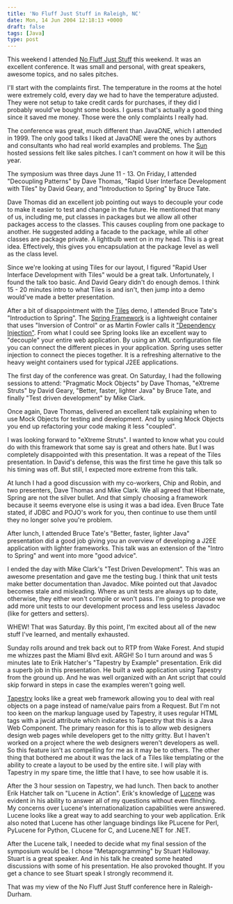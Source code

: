 ```yaml
---
title: 'No Fluff Just Stuff in Raleigh, NC'
date: Mon, 14 Jun 2004 12:18:13 +0000
draft: false
tags: [Java]
type: post
---
```


This weekend I attended [No Fluff Just Stuff](http://www.nofluffjuststuff.com/index.jsp) this weekend. It was an excellent conference. It was small and personal, with great speakers, awesome topics, and no sales pitches.

I'll start with the complaints first. The temperature in the rooms at the hotel were extremely cold, every day we had to have the temperature adjusted. They were not setup to take credit cards for purchases, if they did I probably would've bought some books. I guess that's actually a good thing since it saved me money. Those were the only complaints I really had.

The conference was great, much different than JavaONE, which I attended in 1999. The only good talks I liked at JavaONE were the ones by authors and consultants who had real world examples and problems. The [Sun](http://www.sun.com) hosted sessions felt like sales pitches. I can't comment on how it will be this year.

The symposium was three days June 11 - 13. On Friday, I attended "Decoupling Patterns" by Dave Thomas, "Rapid User Interface Development with Tiles" by David Geary, and "Introduction to Spring" by Bruce Tate.

Dave Thomas did an excellent job pointing out ways to decouple your code to make it easier to test and change in the future. He mentioned that many of us, including me, put classes in packages but we allow all other packages access to the classes. This causes coupling from one package to another. He suggested adding a facade to the package, while all other classes are package private. A lightbulb went on in my head. This is a great idea. Effectively, this gives you encapsulation at the package level as well as the class level.

Since we're looking at using Tiles for our layout, I figured "Rapid User Interface Development with Tiles" would be a great talk. Unfortunately, I found the talk too basic. And David Geary didn't do enough demos. I think 15 - 20 minutes intro to what Tiles is and isn't, then jump into a demo would've made a better presentation.

After a bit of disappointment with the [Tiles](http://jakarta.apache.org/struts/userGuide/dev_tiles.html) demo, I attended Bruce Tate's "Introduction to Spring". The [Spring Framework](http://www.springframework.org/) is a lightweight container that uses "Inversion of Control" or as Martin Fowler calls it ["Dependency Injection"](http://www.martinfowler.com/articles/injection.html). From what I could see Spring looks like an excellent way to "decouple" your entire web application. By using an XML configuration file you can connect the different pieces in your application. Spring uses setter injection to connect the pieces together. It is a refreshing alternative to the heavy weight containers used for typical J2EE applications.

The first day of the conference was great. On Saturday, I had the following sessions to attend: "Pragmatic Mock Objects" by Dave Thomas, "eXtreme Struts" by David Geary, "Better, faster, lighter Java" by Bruce Tate, and finally "Test driven development" by Mike Clark.

Once again, Dave Thomas, delivered an excellent talk explaining when to use Mock Objects for testing and development. And by using Mock Objects you end up refactoring your code making it less "coupled".

I was looking forward to "eXtreme Struts". I wanted to know what you could do with this framework that some say is great and others hate. But I was completely disappointed with this presentation. It was a repeat of the Tiles presentation. In David's defense, this was the first time he gave this talk so his timing was off. But still, I expected more extreme from this talk.

At lunch I had a good discussion with my co-workers, Chip and Robin, and two presenters, Dave Thomas and Mike Clark. We all agreed that Hibernate, Spring are not the silver bullet. And that simply choosing a framework because it seems everyone else is using it was a bad idea. Even Bruce Tate stated, if JDBC and POJO's work for you, then continue to use them until they no longer solve you're problem.

After lunch, I attended Bruce Tate's "Better, faster, lighter Java" presentation did a good job giving you an overview of developing a J2EE application with lighter frameworks. This talk was an extension of the "Intro to Spring" and went into more "good advice".

I ended the day with Mike Clark's "Test Driven Development". This was an awesome presentation and gave me the testing bug. I think that unit tests make better documentation than Javadoc. Mike pointed out that Javadoc becomes stale and misleading. Where as unit tests are always up to date, otherwise, they either won't compile or won't pass. I'm going to propose we add more unit tests to our development process and less useless Javadoc (like for getters and setters).

WHEW! That was Saturday. By this point, I'm excited about all of the new stuff I've learned, and mentally exhausted.

Sunday rolls around and trek back out to RTP from Wake Forest. And stupid me whizzes past the Miami Blvd exit. ARGH! So I turn around and was 5 minutes late to Erik Hatcher's "Tapestry by Example" presentation. Erik did a superb job in this presentation. He built a web application using Tapestry from the ground up. And he was well organized with an Ant script that could skip forward in steps in case the examples weren't going well.

[Tapestry](http://jakarta.apache.org/tapestry/) looks like a great web framework allowing you to deal with real objects on a page instead of name/value pairs from a Request. But I'm not too keen on the markup language used by Tapestry, it uses regular HTML tags with a jwcid attribute which indicates to Tapestry that this is a Java Web Component. The primary reason for this is to allow web designers design web pages while developers get to the nitty gritty. But I haven't worked on a project where the web designers weren't developers as well. So this feature isn't as compelling for me as it may be to others. The other thing that bothered me about it was the lack of a Tiles like templating or the ability to create a layout to be used by the entire site. I will play with Tapestry in my spare time, the little that I have, to see how usable it is.

After the 3 hour session on Tapestry, we had lunch. Then back to another Erik Hatcher talk on "Lucene in Action". Erik's knowledge of [Lucene](http://jakarta.apache.org/lucene/docs/index.html) was evident in his ability to answer all of my questions without even flinching. My concerns over Lucene's internationalization capabilities were answered. Lucene looks like a great way to add searching to your web application. Erik also noted that Lucene has other language bindings like PLucene for Perl, PyLucene for Python, CLucene for C, and Lucene.NET for .NET.

After the Lucene talk, I needed to decide what my final session of the symposium would be. I chose "Metaprogramming" by Stuart Halloway. Stuart is a great speaker. And in his talk he created some heated discussions with some of his presentation. He also provoked thought. If you get a chance to see Stuart speak I strongly recommend it.

That was my view of the No Fluff Just Stuff conference here in Raleigh-Durham.